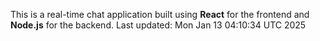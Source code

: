 This is a real-time chat application built using **React** for the frontend and **Node.js** for the backend.
Last updated: Mon Jan 13 04:10:34 UTC 2025
